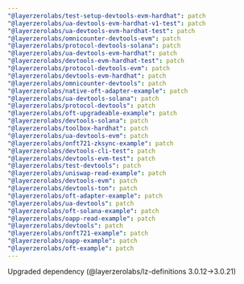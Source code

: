 ```yaml
---
"@layerzerolabs/test-setup-devtools-evm-hardhat": patch
"@layerzerolabs/ua-devtools-evm-hardhat-v1-test": patch
"@layerzerolabs/ua-devtools-evm-hardhat-test": patch
"@layerzerolabs/omnicounter-devtools-evm": patch
"@layerzerolabs/protocol-devtools-solana": patch
"@layerzerolabs/ua-devtools-evm-hardhat": patch
"@layerzerolabs/devtools-evm-hardhat-test": patch
"@layerzerolabs/protocol-devtools-evm": patch
"@layerzerolabs/devtools-evm-hardhat": patch
"@layerzerolabs/omnicounter-devtools": patch
"@layerzerolabs/native-oft-adapter-example": patch
"@layerzerolabs/ua-devtools-solana": patch
"@layerzerolabs/protocol-devtools": patch
"@layerzerolabs/oft-upgradeable-example": patch
"@layerzerolabs/devtools-solana": patch
"@layerzerolabs/toolbox-hardhat": patch
"@layerzerolabs/ua-devtools-evm": patch
"@layerzerolabs/onft721-zksync-example": patch
"@layerzerolabs/devtools-cli-test": patch
"@layerzerolabs/devtools-evm-test": patch
"@layerzerolabs/test-devtools": patch
"@layerzerolabs/uniswap-read-example": patch
"@layerzerolabs/devtools-evm": patch
"@layerzerolabs/devtools-ton": patch
"@layerzerolabs/oft-adapter-example": patch
"@layerzerolabs/ua-devtools": patch
"@layerzerolabs/oft-solana-example": patch
"@layerzerolabs/oapp-read-example": patch
"@layerzerolabs/devtools": patch
"@layerzerolabs/onft721-example": patch
"@layerzerolabs/oapp-example": patch
"@layerzerolabs/oft-example": patch
---
```


Upgraded dependency (@layerzerolabs/lz-definitions 3.0.12->3.0.21)
